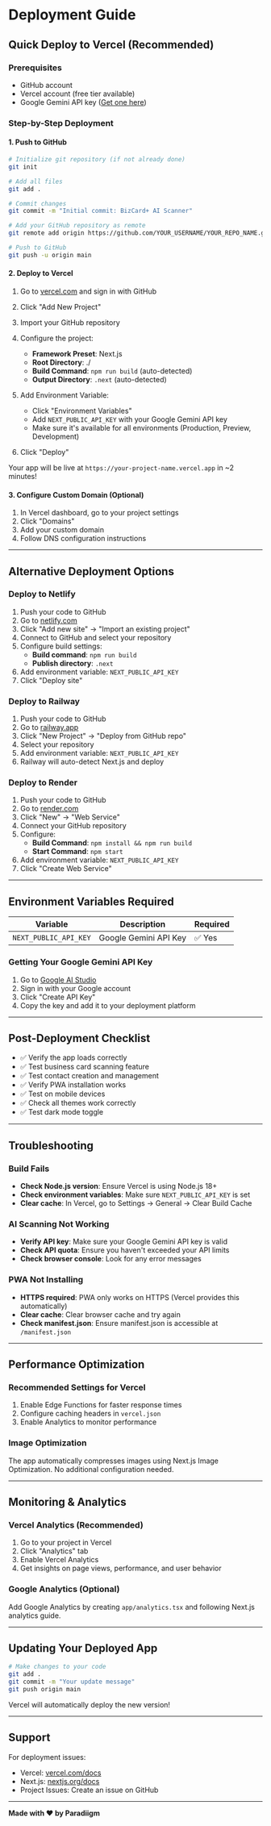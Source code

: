# Deployment Guide

## Quick Deploy to Vercel (Recommended)

### Prerequisites
- GitHub account
- Vercel account (free tier available)
- Google Gemini API key ([Get one here](https://makersuite.google.com/app/apikey))

### Step-by-Step Deployment

#### 1. Push to GitHub

```bash
# Initialize git repository (if not already done)
git init

# Add all files
git add .

# Commit changes
git commit -m "Initial commit: BizCard+ AI Scanner"

# Add your GitHub repository as remote
git remote add origin https://github.com/YOUR_USERNAME/YOUR_REPO_NAME.git

# Push to GitHub
git push -u origin main
```

#### 2. Deploy to Vercel

1. Go to [vercel.com](https://vercel.com) and sign in with GitHub
2. Click "Add New Project"
3. Import your GitHub repository
4. Configure the project:
   - **Framework Preset**: Next.js
   - **Root Directory**: ./
   - **Build Command**: `npm run build` (auto-detected)
   - **Output Directory**: `.next` (auto-detected)

5. Add Environment Variable:
   - Click "Environment Variables"
   - Add `NEXT_PUBLIC_API_KEY` with your Google Gemini API key
   - Make sure it's available for all environments (Production, Preview, Development)

6. Click "Deploy"

Your app will be live at `https://your-project-name.vercel.app` in ~2 minutes!

#### 3. Configure Custom Domain (Optional)

1. In Vercel dashboard, go to your project settings
2. Click "Domains"
3. Add your custom domain
4. Follow DNS configuration instructions

---

## Alternative Deployment Options

### Deploy to Netlify

1. Push your code to GitHub
2. Go to [netlify.com](https://netlify.com)
3. Click "Add new site" → "Import an existing project"
4. Connect to GitHub and select your repository
5. Configure build settings:
   - **Build command**: `npm run build`
   - **Publish directory**: `.next`
6. Add environment variable: `NEXT_PUBLIC_API_KEY`
7. Click "Deploy site"

### Deploy to Railway

1. Push your code to GitHub
2. Go to [railway.app](https://railway.app)
3. Click "New Project" → "Deploy from GitHub repo"
4. Select your repository
5. Add environment variable: `NEXT_PUBLIC_API_KEY`
6. Railway will auto-detect Next.js and deploy

### Deploy to Render

1. Push your code to GitHub
2. Go to [render.com](https://render.com)
3. Click "New" → "Web Service"
4. Connect your GitHub repository
5. Configure:
   - **Build Command**: `npm install && npm run build`
   - **Start Command**: `npm start`
6. Add environment variable: `NEXT_PUBLIC_API_KEY`
7. Click "Create Web Service"

---

## Environment Variables Required

| Variable | Description | Required |
|----------|-------------|----------|
| `NEXT_PUBLIC_API_KEY` | Google Gemini API Key | ✅ Yes |

### Getting Your Google Gemini API Key

1. Go to [Google AI Studio](https://makersuite.google.com/app/apikey)
2. Sign in with your Google account
3. Click "Create API Key"
4. Copy the key and add it to your deployment platform

---

## Post-Deployment Checklist

- ✅ Verify the app loads correctly
- ✅ Test business card scanning feature
- ✅ Test contact creation and management
- ✅ Verify PWA installation works
- ✅ Test on mobile devices
- ✅ Check all themes work correctly
- ✅ Test dark mode toggle

---

## Troubleshooting

### Build Fails

- **Check Node.js version**: Ensure Vercel is using Node.js 18+
- **Check environment variables**: Make sure `NEXT_PUBLIC_API_KEY` is set
- **Clear cache**: In Vercel, go to Settings → General → Clear Build Cache

### AI Scanning Not Working

- **Verify API key**: Make sure your Google Gemini API key is valid
- **Check API quota**: Ensure you haven't exceeded your API limits
- **Check browser console**: Look for any error messages

### PWA Not Installing

- **HTTPS required**: PWA only works on HTTPS (Vercel provides this automatically)
- **Clear cache**: Clear browser cache and try again
- **Check manifest.json**: Ensure manifest.json is accessible at `/manifest.json`

---

## Performance Optimization

### Recommended Settings for Vercel

1. Enable Edge Functions for faster response times
2. Configure caching headers in `vercel.json`
3. Enable Analytics to monitor performance

### Image Optimization

The app automatically compresses images using Next.js Image Optimization. No additional configuration needed.

---

## Monitoring & Analytics

### Vercel Analytics (Recommended)

1. Go to your project in Vercel
2. Click "Analytics" tab
3. Enable Vercel Analytics
4. Get insights on page views, performance, and user behavior

### Google Analytics (Optional)

Add Google Analytics by creating `app/analytics.tsx` and following Next.js analytics guide.

---

## Updating Your Deployed App

```bash
# Make changes to your code
git add .
git commit -m "Your update message"
git push origin main
```

Vercel will automatically deploy the new version!

---

## Support

For deployment issues:
- Vercel: [vercel.com/docs](https://vercel.com/docs)
- Next.js: [nextjs.org/docs](https://nextjs.org/docs)
- Project Issues: Create an issue on GitHub

---

**Made with ❤️ by Paradiigm**
